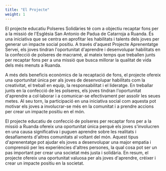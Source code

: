 ```yaml
---
title: "El Projecte"
weight: 1
---
```


El projecte educatiu Polseres Solidàries té com a objectiu recaptar fons per a la missió de l'Església San Antonio de Padua de Catarroja a Ruanda. És una iniciativa que se centra en aprofitar les habilitats i talents dels joves per generar un impacte social positiu. A través d'aquest Projecte Aprenentatge Servei, els joves tindran l'oportunitat d'aprendre i desenvolupar habilitats en la confecció de polseres de macramé, al mateix temps que treballen junts per recaptar fons per a una missió que busca millorar la qualitat de vida dels més menuts a Ruanda.

A més dels beneficis econòmics de la recaptació de fons, el projecte ofereix una oportunitat única per als joves de desenvolupar habilitats com la creativitat, el treball en equip, la responsabilitat i el lideratge. En treballar junts en la confecció de les polseres, els joves tindran l'oportunitat d'aprendre a col·laborar i a comunicar-se efectivament per assolir les seues metes. Al seu torn, la participació en una iniciativa social com aquesta pot motivar els joves a involucrar-se més en la comunitat i a prendre accions per crear un impacte positiu en el món.

 El projecte educatiu de confecció de polseres per recaptar fons per a la missió a Ruanda ofereix una oportunitat única perquè els joves s'involucren en una causa significativa i puguen aprendre sobre les realitats i desafiaments d'altres comunitats al voltant del món. Aquest tipus d'aprenentatge pot ajudar els joves a desenvolupar una major empatia i comprensió per les experiències d'altres persones, la qual cosa pot ser un pas important per crear una societat més justa i solidària. En resum, el projecte ofereix una oportunitat valuosa per als joves d'aprendre, créixer i crear un impacte positiu en la societat.






